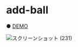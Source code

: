 # add-ball

● <a href="https://hisamikurita.github.io/add-ball/dist">DEMO</a>

![スクリーンショット (231)](https://user-images.githubusercontent.com/47776346/81419869-f24e8280-9189-11ea-97f7-ba0721d19fce.png)
